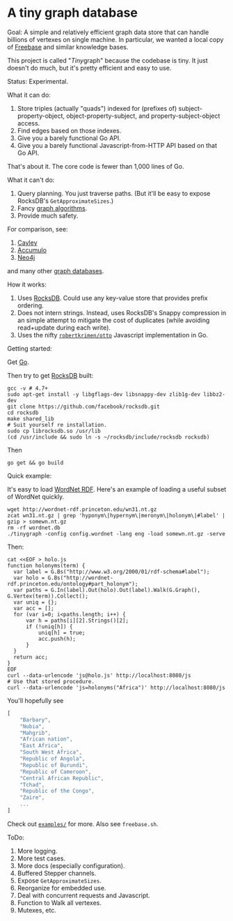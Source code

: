 # A tiny graph database

Goal: A simple and relatively efficient graph data store that can
handle billions of vertexes on single machine.  In particular, we
wanted a local copy of [Freebase](https://www.freebase.com/) and
similar knowledge bases.

This project is called "<em>Tiny</em>graph" because the codebase is
tiny.  It just doesn't do much, but it's pretty efficient and easy to
use.

Status: Experimental.

What it can do:

1. Store triples (actually "quads") indexed for (prefixes of)
   subject-property-object, object-property-subject, and
   property-subject-object access.
2. Find edges based on those indexes.
3. Give you a barely functional Go API.
4. Give you a barely functional Javascript-from-HTTP API based on that
   Go API.

That's about it.  The core code is fewer than 1,000 lines of Go.

What it can't do:

1. Query planning.  You just traverse paths.  (But it'll be easy to expose RocksDB's `GetApproximateSizes`.)
2. Fancy [graph algorithms](http://en.wikipedia.org/wiki/Category:Graph_algorithms).
3. Provide much safety.

For comparison, see:

1. [Cayley](https://github.com/google/cayley)
2. [Accumulo](https://accumulo.apache.org/)
3. [Neo4j](http://neo4j.com/)

and many other [graph databases](http://en.wikipedia.org/wiki/Graph_database).

How it works:

1. Uses [RocksDB](http://rocksdb.org/).  Could use any key-value store
   that provides prefix ordering.
2. Does not intern strings.  Instead, uses RocksDB's Snappy
   compression in an simple attempt to mitigate the cost of duplicates
   (while avoiding read+update during each write).
3. Uses the nifty
   [`robertkrimen/otto`](https://github.com/robertkrimen/otto)
   Javascript implementation in Go.


Getting started:

Get [Go](https://golang.org/).

Then try to get [RocksDB](http://rocksdb.org/) built:

```Shell
gcc -v # 4.7+
sudo apt-get install -y libgflags-dev libsnappy-dev zlib1g-dev libbz2-dev
git clone https://github.com/facebook/rocksdb.git
cd rocksdb
make shared_lib
# Suit yourself re installation.
sudo cp librocksdb.so /usr/lib
(cd /usr/include && sudo ln -s ~/rocksdb/include/rocksdb rocksdb)
```

Then

```Shell
go get && go build
```

Quick example:

It's easy to load [WordNet RDF](http://wordnet-rdf.princeton.edu/).
Here's an example of loading a useful subset of WordNet quickly.

```Shell
wget http://wordnet-rdf.princeton.edu/wn31.nt.gz
zcat wn31.nt.gz | grep 'hyponym\|hypernym\|meronym\|holonym\|#label' | gzip > somewn.nt.gz
rm -rf wordnet.db
./tinygraph -config config.wordnet -lang eng -load somewn.nt.gz -serve
```

Then:

```Shell
cat <<EOF > holo.js
function holonyms(term) {
  var label = G.Bs("http://www.w3.org/2000/01/rdf-schema#label");
  var holo = G.Bs("http://wordnet-rdf.princeton.edu/ontology#part_holonym");
  var paths = G.In(label).Out(holo).Out(label).Walk(G.Graph(), G.Vertex(term)).Collect();
  var uniq = {};
  var acc = [];
  for (var i=0; i<paths.length; i++) {
	  var h = paths[i][2].Strings()[2];
	  if (!uniq[h]) {
          uniq[h] = true;
		  acc.push(h);
	  }
  }
  return acc;
}
EOF
curl --data-urlencode 'js@holo.js' http://localhost:8080/js
# Use that stored procedure.
curl --data-urlencode 'js=holonyms("Africa")' http://localhost:8080/js
```

You'll hopefully see

```Javascript
[
    "Barbary",
    "Nubia",
    "Mahgrib",
    "African nation",
    "East Africa",
    "South West Africa",
    "Republic of Angola",
    "Republic of Burundi",
    "Republic of Cameroon",
    "Central African Republic",
    "Tchad",
    "Republic of the Congo",
    "Zaire",
	...
]
```

Check out [`examples/`](examples) for more.  Also see `freebase.sh`.


ToDo:

1. More logging.
2. More test cases.
3. More docs (especially configuration).
4. Buffered Stepper channels.
5. Expose `GetApproximateSizes`.
6. Reorganize for embedded use.
7. Deal with concurrent requests and Javascript.
8. Function to Walk all vertexes.
9. Mutexes, etc.
